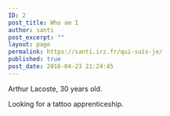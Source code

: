 ```yaml
---
ID: 2
post_title: Who am I
author: santi
post_excerpt: ""
layout: page
permalink: https://santi.irz.fr/qui-suis-je/
published: true
post_date: 2016-04-23 21:24:45
---
```

Arthur Lacoste, 30 years old.

Looking for a tattoo apprenticeship.